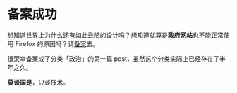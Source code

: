 # 备案成功

想知道世界上为什么还有如此丑陋的设计吗？想知道就算是**政府网站**也不能正常使用 Firefox 的原因吗？请[备案][0]去。

很荣幸备案成了分类「政治」的第一篇 post，虽然这个分类实际上已经存在了半年之久。

**莫谈国是**，只谈技术。

[0]: http://www.miibeian.gov.cn/
